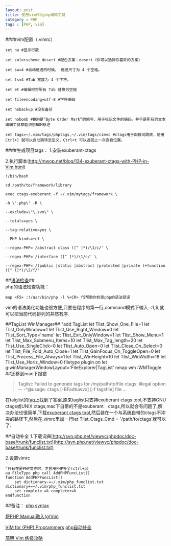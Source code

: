 ```yaml
---
layout: post
title: 使用vim作为php编码工具
category : PHP
tags : [PHP, vim]
---
```


####vim配置（.vimrc）

	set nu #显示行数

	set colorscheme desert #配色方案：desert（你可以选择你喜欢的方案）

	set sw=4 #自动缩进的时候， 缩进尺寸为 4 个空格。

	set ts=4 #Tab 宽度为 4 个字符。

	set et #编辑时将所有 Tab 替换为空格

	set fileencoding=utf-8 #字符编码

	set nobackup #没有备份

	set nobomb #BOM是“Byte Order Mark”的缩写，用于标记文件的编码。并不是所有的文本编辑工具都能识别BOM标记

	set tags=~/.vim/tags/phptags,~/.vim/tags/cimvc #ctags用于函数间跳转，使用 Ctrl+] 就可以自动跳转至定义，Ctrl+t 可以返回上一次查看位置。


####生成项目tags：
1.安装exuberant-ctags

2.执行脚本(http://mwop.net/blog/134-exuberant-ctags-with-PHP-in-Vim.html)

	!/bin/bash

	cd /path/to/framework/library

	exec ctags-exuberant -f ~/.vim/mytags/framework \

	-h \".php\" -R \

	--exclude=\"\.svn\" \

	--totals=yes \

	--tag-relative=yes \

	--PHP-kinds=+cf \

	--regex-PHP='/abstract class ([^ ]*)/\1/c/' \

	--regex-PHP='/interface ([^ ]*)/\1/c/' \

	--regex-PHP='/(public |static |abstract |protected |private )+function ([^ (]*)/\2/f/'
	
##[语法检查](http://www.ooso.net/archives/197)##	
php的语法检查功能：

	map <F5> :!/usr/bin/php -l %<CR> f5帮助你检查php的语法错误
	
vim的语法美化功能也很方便,只要在程序的第一行,command模式下输入=:1,$,就可以把当前代码排列的井然有序.

##TagList WinManager##
	"add TagList
	let Tlist_Show_One_File=1
	let Tlist_OnlyWindow=1
	let Tlist_Use_Right_Window=0
	let Tlist_Sort_Type='name'
	let Tlist_Exit_OnlyWindow=1
	let Tlist_Show_Menu=1
	let Tlist_Max_Submenu_Items=10
	let Tlist_Max_Tag_length=20
	let Tlist_Use_SingleClick=0
	let Tlist_Auto_Open=0
	let Tlist_Close_On_Select=0
	let Tlist_File_Fold_Auto_Close=1
	let Tlist_GainFocus_On_ToggleOpen=0
	let Tlist_Process_File_Always=1
	let Tlist_WinHeight=10
	let Tlist_WinWidth=18
	let Tlist_Use_Horiz_Window=0
	filetype plugin on
	let g:winManagerWindowLayout='FileExplorer|TagList'
	nmap wm :WMToggle<cr>
##迁移到mac下报错

>Taglist: Failed to generate tags for /my/path/to/file
>ctags: illegal option -- -^@usage: ctags [-BFadtuwvx] [-f tagsfile] file ...

在talglist的[faq](http://vim-taglist.sourceforge.net/faq.html)上找到了答案,原来taglist只支持exuberant ctags tool,不支持GNU　ctags或UNIX ctags,mac下自带的不是exuberant　ctags,所以就会有问题了,解决办法也很简单,下载[exuberant ctags tool](http://ctags.sourceforge.net/),然后装在一个与系统自带的ctags不冲突的路径下,然后在.vimrc里加一行let Tlist_Ctags_Cmd = '/path/to/ctags'就可以了.

##自动补全
1.下载词典[http://svn.php.net/viewvc/phpdoc/doc-base/trunk/funclist.txt](http://svn.php.net/viewvc/phpdoc/doc-base/trunk/funclist.txt)

2.设置vimrc

	”只有在是PHP文件时，才启用PHP补全(ctrl+p)
	au FileType php call AddPHPFuncList()
	function AddPHPFuncList()
    	set dictionary-=~/.vim/php_funclist.txt dictionary+=~/.vim/php_funclist.txt
    	set complete-=k complete+=k
	endfunction



##备注：
[php syntax](http://www.vim.org/scripts/script.php?script_id=2874)

[将PHP Manual融入(g)Vim](http://www.laruence.com/2010/08/18/1718.html)

[VIM for (PHP) Programmers](http://www.slideshare.net/ZendCon/vim-for-php-programmers-presentation)
[php自动补全](http://randomclan.blog.163.com/blog/static/1453009820121015111325147/)

[简明 Vim 练级攻略](http://coolshell.cn/articles/5426.html)

